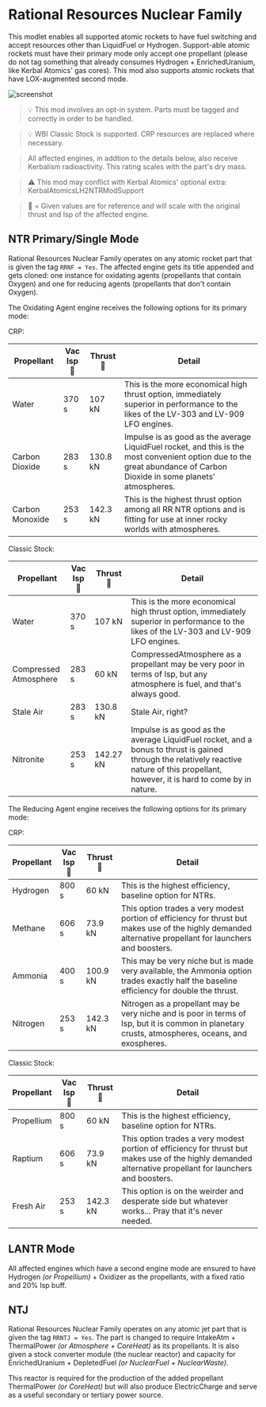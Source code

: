 # Rational Resources Nuclear Family
This modlet enables all supported atomic rockets to have fuel switching and accept resources other than LiquidFuel or Hydrogen. Support-able atomic rockets must have their primary mode only accept one propellant (please do not tag something that already consumes Hydrogen + EnrichedUranium, like Kerbal Atomics' gas cores). This mod also supports atomic rockets that have LOX-augmented second mode.

![screenshot](https://i.imgur.com/8gNXvRi.png)

> :bulb: This mod involves an opt-in system. Parts must be tagged and correctly in order to be handled.

> :bulb: WBI Classic Stock is supported. CRP resources are replaced where necessary.

> All affected engines, in addtion to the details below, also receive Kerbalism radioactivity. This rating scales with the part's dry mass.

> :warning: This mod may conflict with Kerbal Atomics' optional extra: KerbalAtomicsLH2NTRModSupport

> :small_orange_diamond: = Given values are for reference and will scale with the original thrust and Isp of the affected engine.

## NTR Primary/Single Mode
Rational Resources Nuclear Family operates on any atomic rocket part that is given the tag `RRNF = Yes`. The affected engine gets its title appended and gets cloned: one instance for oxidating agents (propellants that contain Oxygen) and one for reducing agents (propellants that don't contain Oxygen).


The Oxidating Agent engine receives the following options for its primary mode: 

CRP:

| Propellant | Vac Isp :small_orange_diamond: | Thrust :small_orange_diamond: | Detail |
| -- | -- | -- | -- |
| Water | 370 s | 107 kN | This is the more economical high thrust option, immediately superior in performance to the likes of the LV-303 and LV-909 LFO engines. |
| Carbon Dioxide | 283 s | 130.8 kN | Impulse is as good as the average LiquidFuel rocket, and this is the most convenient option due to the great abundance of Carbon Dioxide in some planets' atmospheres. |
| Carbon Monoxide | 253 s | 142.3 kN | This is the highest thrust option among all RR NTR options and is fitting for use at inner rocky worlds with atmospheres. |

Classic Stock:

| Propellant | Vac Isp :small_orange_diamond: | Thrust :small_orange_diamond: | Detail |
| -- | -- | -- | -- |
| Water | 370 s | 107 kN | This is the more economical high thrust option, immediately superior in performance to the likes of the LV-303 and LV-909 LFO engines. |
| Compressed Atmosphere | 283 s | 60 kN | CompressedAtmosphere as a propellant may be very poor in terms of Isp, but any atmosphere is fuel, and that's always good. |
| Stale Air | 283 s | 130.8 kN | Stale Air, right? |
| Nitronite | 253 s | 142.27 kN | Impulse is as good as the average LiquidFuel rocket, and a bonus to thrust is gained through the relatively reactive nature of this propellant, however, it is hard to come by in nature. |


The Reducing Agent engine receives the following options for its primary mode: 

CRP:

| Propellant | Vac Isp :small_orange_diamond: | Thrust :small_orange_diamond: | Detail |
| -- | -- | -- | -- |
| Hydrogen | 800 s | 60 kN | This is the highest efficiency, baseline option for NTRs. |
| Methane | 606 s | 73.9 kN | This option trades a very modest portion of efficiency for thrust but makes use of the highly demanded alternative propellant for launchers and boosters. |
| Ammonia | 400 s | 100.9 kN | This may be very niche but is made very available, the Ammonia option trades exactly half the baseline efficiency for double the thrust. |
| Nitrogen | 253 s | 142.3 kN | Nitrogen as a propellant may be very niche and is poor in terms of Isp, but it is common in planetary crusts, atmospheres, oceans, and exospheres. |

Classic Stock:

| Propellant | Vac Isp :small_orange_diamond: | Thrust :small_orange_diamond: | Detail |
| -- | -- | -- | -- |
| Propellium | 800 s | 60 kN | This is the highest efficiency, baseline option for NTRs. |
| Raptium | 606 s | 73.9 kN | This option trades a very modest portion of efficiency for thrust but makes use of the highly demanded alternative propellant for launchers and boosters. |
| Fresh Air | 253 s | 142.3 kN | This option is on the weirder and desperate side but whatever works... Pray that it's never needed. |


## LANTR Mode
All affected engines which have a second engine mode are ensured to have Hydrogen *(or Propellium)* + Oxidizer as the propellants, with a fixed ratio and 20% Isp buff.


## NTJ
Rational Resources Nuclear Family operates on any atomic jet part that is given the tag `RRNTJ = Yes`. The part is changed to require IntakeAtm + ThermalPower *(or Atmosphere + CoreHeat)* as its propellants. It is also given a stock converter module (the nuclear reactor) and capacity for EnrichedUranium + DepletedFuel *(or NuclearFuel + NuclearWaste)*.

This reactor is required for the production of the added propellant ThermalPower *(or CoreHeat)* but will also produce ElectricCharge and serve as a useful secondary or tertiary power source.
